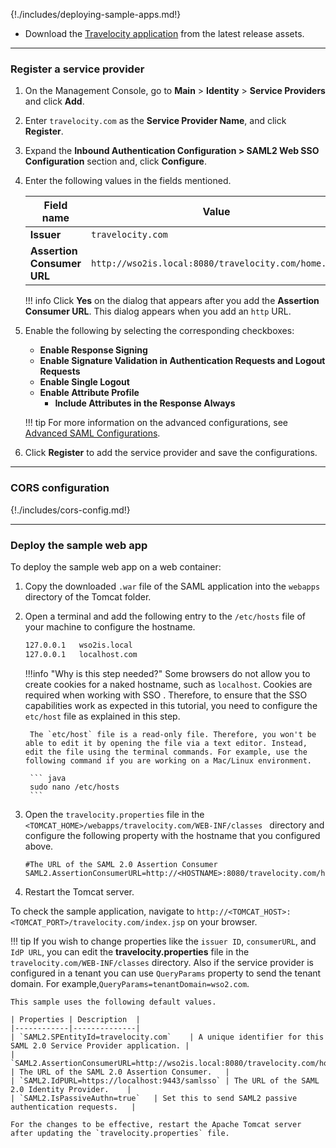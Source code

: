 
{!./includes/deploying-sample-apps.md!}

- Download the [Travelocity application](https://github.com/wso2/samples-is/releases/download/v4.5.2/travelocity.com.war) from the latest release assets.

---

### Register a service provider

1. On the Management Console, go to **Main** > **Identity** > **Service Providers** and click **Add**.

3. Enter `travelocity.com` as the **Service Provider Name**, and click **Register**.

4. Expand the **Inbound Authentication Configuration > SAML2 Web SSO Configuration** section and, click **Configure**.

5. Enter the following values in the fields mentioned.

    | Field name | Value |
    |-----------|-------|
    | **Issuer** | `travelocity.com`  |
    | **Assertion Consumer URL**    | `http://wso2is.local:8080/travelocity.com/home.jsp`    |

    !!! info
        Click **Yes** on the dialog that appears after you add the **Assertion Consumer URL**. This dialog appears when you add an `http` URL.

6. Enable the following by selecting the corresponding checkboxes:
    - **Enable Response Signing**
    - **Enable Signature Validation in Authentication Requests and Logout Requests**
    - **Enable Single Logout**
    - **Enable Attribute Profile**
        - **Include Attributes in the Response Always**  

    !!! tip
        For more information on the advanced configurations, see [Advanced SAML Configurations](../../../../guides/login/saml-app-config-advanced).

7. Click **Register** to add the service provider and save the configurations.  

---
### CORS configuration

{!./includes/cors-config.md!}

---

### Deploy the sample web app

To deploy the sample web app on a web container:

1. Copy the downloaded `.war` file of the SAML application into the `webapps` directory of the Tomcat folder.

2. Open a terminal and add the following entry to the `/etc/hosts` file of your machine to configure the hostname.

    ``` bash
    127.0.0.1   wso2is.local
    127.0.0.1   localhost.com
    ```

    !!!info "Why is this step needed?"
		Some browsers do not allow you to create cookies for a naked hostname, such as `localhost`. Cookies are required when working with SSO . Therefore, to ensure that the SSO capabilities work as expected in this tutorial, you need to configure the `etc/host` file as explained in this step.

		The `etc/host` file is a read-only file. Therefore, you won't be able to edit it by opening the file via a text editor. Instead, edit the file using the terminal commands. For example, use the following command if you are working on a Mac/Linux environment.

		``` java
		sudo nano /etc/hosts
		```

3. Open the `travelocity.properties` file in the `<TOMCAT_HOME>/webapps/travelocity.com/WEB-INF/classes ` directory and configure the following property with the hostname that you configured above.

    ``` text
    #The URL of the SAML 2.0 Assertion Consumer
    SAML2.AssertionConsumerURL=http://<HOSTNAME>:8080/travelocity.com/home.jsp
    ```

4. Restart the Tomcat server.

To check the sample application, navigate to `http://<TOMCAT_HOST>:<TOMCAT_PORT>/travelocity.com/index.jsp` on your browser.

!!! tip
    If you wish to change properties like the `issuer ID`, `consumerURL`, and `IdP URL`, you can edit the **travelocity.properties** file in the `travelocity.com/WEB-INF/classes` directory.
    Also if the service provider is configured in a tenant you can use `QueryParams` property to send the tenant domain. For example,`QueryParams=tenantDomain=wso2.com`.
    
    This sample uses the following default values.
    
    | Properties | Description  |
    |------------|--------------|
    | `SAML2.SPEntityId=travelocity.com`    | A unique identifier for this SAML 2.0 Service Provider application. |
    | `SAML2.AssertionConsumerURL=http://wso2is.local:8080/travelocity.com/home.jsp`   | The URL of the SAML 2.0 Assertion Consumer.   |
    | `SAML2.IdPURL=https://localhost:9443/samlsso` | The URL of the SAML 2.0 Identity Provider.    |
    | `SAML2.IsPassiveAuthn=true`   | Set this to send SAML2 passive authentication requests.   |
    
    For the changes to be effective, restart the Apache Tomcat server after updating the `travelocity.properties` file.
